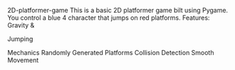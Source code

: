 


 2D-platformer-game
This is a basic 2D platformer game 
bilt using Pygame. You control a blue 4
character that jumps on red platforms.
Features: Gravity &amp;

Jumping 

Mechanics Randomly Generated Platforms Collision Detection Smooth Movement

